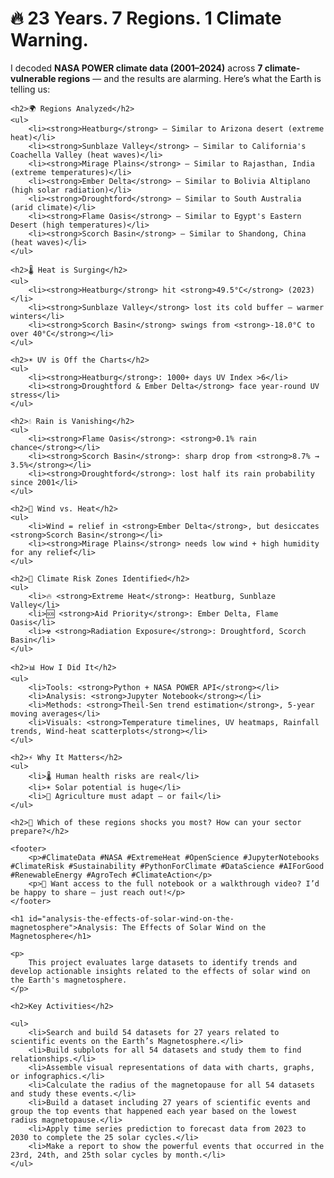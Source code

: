 <!DOCTYPE html>
<html lang="en">
<head>
    <meta charset="UTF-8">
    <meta name="viewport" content="width=device-width, initial-scale=1.0">
    <title>Climate Data Analysis</title>
</head>
<body>
    <h1>🔥 23 Years. 7 Regions. 1 Climate Warning.</h1>
    <p>I decoded <strong>NASA POWER climate data (2001–2024)</strong> across <strong>7 climate-vulnerable regions</strong> — and the results are alarming. Here’s what the Earth is telling us:</p>
    
    <h2>🌍 Regions Analyzed</h2>
    <ul>
        <li><strong>Heatburg</strong> – Similar to Arizona desert (extreme heat)</li>
        <li><strong>Sunblaze Valley</strong> – Similar to California's Coachella Valley (heat waves)</li>
        <li><strong>Mirage Plains</strong> – Similar to Rajasthan, India (extreme temperatures)</li>
        <li><strong>Ember Delta</strong> – Similar to Bolivia Altiplano (high solar radiation)</li>
        <li><strong>Droughtford</strong> – Similar to South Australia (arid climate)</li>
        <li><strong>Flame Oasis</strong> – Similar to Egypt's Eastern Desert (high temperatures)</li>
        <li><strong>Scorch Basin</strong> – Similar to Shandong, China (heat waves)</li>
    </ul>
    
    <h2>🌡️ Heat is Surging</h2>
    <ul>
        <li><strong>Heatburg</strong> hit <strong>49.5°C</strong> (2023)</li>
        <li><strong>Sunblaze Valley</strong> lost its cold buffer — warmer winters</li>
        <li><strong>Scorch Basin</strong> swings from <strong>-18.0°C to over 40°C</strong></li>
    </ul>
    
    <h2>☀️ UV is Off the Charts</h2>
    <ul>
        <li><strong>Heatburg</strong>: 1000+ days UV Index >6</li>
        <li><strong>Droughtford & Ember Delta</strong> face year-round UV stress</li>
    </ul>
    
    <h2>💧 Rain is Vanishing</h2>
    <ul>
        <li><strong>Flame Oasis</strong>: <strong>0.1% rain chance</strong></li>
        <li><strong>Scorch Basin</strong>: sharp drop from <strong>8.7% → 3.5%</strong></li>
        <li><strong>Droughtford</strong>: lost half its rain probability since 2001</li>
    </ul>
    
    <h2>💨 Wind vs. Heat</h2>
    <ul>
        <li>Wind = relief in <strong>Ember Delta</strong>, but desiccates <strong>Scorch Basin</strong></li>
        <li><strong>Mirage Plains</strong> needs low wind + high humidity for any relief</li>
    </ul>
    
    <h2>🚨 Climate Risk Zones Identified</h2>
    <ul>
        <li>🔥 <strong>Extreme Heat</strong>: Heatburg, Sunblaze Valley</li>
        <li>🆘 <strong>Aid Priority</strong>: Ember Delta, Flame Oasis</li>
        <li>☢️ <strong>Radiation Exposure</strong>: Droughtford, Scorch Basin</li>
    </ul>
    
    <h2>📊 How I Did It</h2>
    <ul>
        <li>Tools: <strong>Python + NASA POWER API</strong></li>
        <li>Analysis: <strong>Jupyter Notebook</strong></li>
        <li>Methods: <strong>Theil-Sen trend estimation</strong>, 5-year moving averages</li>
        <li>Visuals: <strong>Temperature timelines, UV heatmaps, Rainfall trends, Wind-heat scatterplots</strong></li>
    </ul>
    
    <h2>⚡ Why It Matters</h2>
    <ul>
        <li>🌡️ Human health risks are real</li>
        <li>☀️ Solar potential is huge</li>
        <li>🌾 Agriculture must adapt — or fail</li>
    </ul>
    
    <h2>💬 Which of these regions shocks you most? How can your sector prepare?</h2>

    <footer>
        <p>#ClimateData #NASA #ExtremeHeat #OpenScience #JupyterNotebooks #ClimateRisk #Sustainability #PythonForClimate #DataScience #AIForGood #RenewableEnergy #AgroTech #ClimateAction</p>
        <p>📩 Want access to the full notebook or a walkthrough video? I’d be happy to share — just reach out!</p>
    </footer>

    <h1 id="analysis-the-effects-of-solar-wind-on-the-magnetosphere">Analysis: The Effects of Solar Wind on the Magnetosphere</h1>

    <p>
        This project evaluates large datasets to identify trends and develop actionable insights related to the effects of solar wind on the Earth's magnetosphere.
    </p>

    <h2>Key Activities</h2>

    <ul>
        <li>Search and build 54 datasets for 27 years related to scientific events on the Earth’s Magnetosphere.</li>
        <li>Build subplots for all 54 datasets and study them to find relationships.</li>
        <li>Assemble visual representations of data with charts, graphs, or infographics.</li>
        <li>Calculate the radius of the magnetopause for all 54 datasets and study these events.</li>
        <li>Build a dataset including 27 years of scientific events and group the top events that happened each year based on the lowest radius magnetopause.</li>
        <li>Apply time series prediction to forecast data from 2023 to 2030 to complete the 25 solar cycles.</li>
        <li>Make a report to show the powerful events that occurred in the 23rd, 24th, and 25th solar cycles by month.</li>
    </ul>
</body>
</html>
